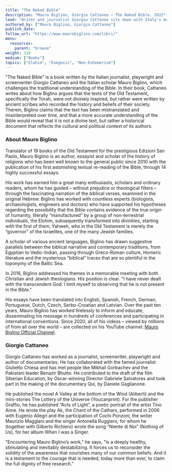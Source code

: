 ```yaml
---
title: "The Naked Bible"
description: "Mauro Biglino, Giorgio Cattaneo — The Naked Bible. 2022"
lead: "Writer and journalist Giorgio Cattaneo sits down with Italy's most renowned biblical translator for his first long interview about his life's work for the English audience. A decade long official Bible translator for the Church and lifelong researcher of ancient myths and tales, Mauro Bilglino is a unicum in his field of expertise and research. A fine connoisseur of dead languages, from ancient Greek to Hebrew and medieval Latin, he focused his attention and efforts on the accurate translating of the bible."
authored_by: ["Mauro Biglino, Giorgio Cattaneo"]
publish_date:
follow_url: "https://www.maurobiglino.com/libri/"
menu:
  resources:
    parent: "browse"
weight: 310
medium: ["Books"]
topics: ["Elohim", "Exegesis", "Neo-Euhemerism"]
---
```


"The Naked Bible" is a book written by the Italian journalist, playwright and screenwriter Giorgio Cattaneo and the Italian scholar Mauro Biglino, which challenges the traditional understanding of the Bible. In their book, Cattaneo writes about how Biglino argues that the texts of the Old Testament, specifically the Torah, were not divinely inspired, but rather were written by ancient scribes who recorded the history and beliefs of their society. Therein, Biglino claims that the text has been mistranslated and misinterpreted over time, and that a more accurate understanding of the Bible would reveal that it is not a divine text, but rather a historical document that reflects the cultural and political context of its authors.

### About Mauro Biglino

Translator of 19 books of the Old Testament for the prestigious Edizioni San Paolo, Mauro Biglino is an author, essayist and scholar of the history of religions who has been well known to the general public since 2010 with the publication of his first astonishing textual re-reading of the Bible, through 14 highly successful essays.

His work has earned him a great many enthusiasts, scholars and ordinary readers, whom he has guided – without prejudice or theological filters – through the fascinating narration of the biblical verses, examined in the original Hebrew. Biglino has worked with countless experts (biologists, archaeologists, engineers and doctors) who have supported his hypotheses regarding the possibility that the Bible contains evidence of the true origin of humanity, literally “manufactured” by a group of non-terrestrial individuals, the Elohim, subsequently transformed into divinities, starting with the first of them, Yahweh, who in the Old Testament is merely the “governor” of the Israelites, one of the many Jewish families.

A scholar of various ancient languages, Biglino has drawn suggestive parallels between the biblical narrative and contemporary traditions, from Egyptian to Vedic-Indian, passing through Greco-Roman culture, Homeric literature and the mysterious “biblical” traces that are so plentiful in the toponymy of the Baltic Sea.

In 2016, Biglino addressed his themes in a memorable meeting with both Christian and Jewish theologians. His position is clear. "I have never dealt with the transcendent God. I limit myself to observing that he is not present in the Bible."

His essays have been translated into English, Spanish, French, German, Portuguese, Dutch, Czech, Serbo-Croatian and Latvian. Over the past ten years, Mauro Biglino has worked tirelessly to inform and educate, disseminating his message in hundreds of conferences and participating in international conventions. Since 2020, all of his videos – viewed by millions of from all over the world – are collected on his YouTube channel: [Mauro Biglino Official Channel](https://www.youtube.com/@MauroBiglinoOfficialChannel).

### Giorgio Cattaneo

Giorgio Cattaneo has worked as a journalist, screenwriter, playwright and author of documentaries. He has collaborated with the famed journalist Giulietto Chiesa and has met people like Mikhail Gorbachev and the Pakistani leader Benazir Bhutto. He contributed to the draft of the film Siberian Education, by Oscar-winning Director Gabriele Salvatores and took part in the making of the documentary Qui, by
Daniele Gaglianone.

He published the novel A Valley at the bottom of the Wind (Aliberti) and the mini-stories The Lottery of the Universe (Youcanprint). For the publisher Graffio, he has published “Acts of Light”, a poetic portrait of the artist Tino Aime. He wrote the play Ak, the Chant of the Cathars, performed in 2006 with Eugenio Allegri and the participation of Cochi Ponzoni, the writer Maurizio Maggiani and the singer Antonella Ruggiero, for whom he (together with Gilberto Richiero) wrote the song “Niente di Noi” (Nothing of Us), for her album When I was a Singer.

"Encountering Mauro Biglino’s work," he says, "is a deeply healthy, stimulating and inevitably destabilizing. It forces us to reconsider the solidity of the awareness that nourishes many of our common beliefs. And it is a testament to the courage that is needed, today more than ever, to claim the full dignity of free research."

